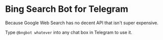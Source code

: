 # Bing Search Bot for Telegram

Because Google Web Search has no decent API that isn't super expensive.

Type `@bngbot whatever` into any chat box in Telegram to use it.

